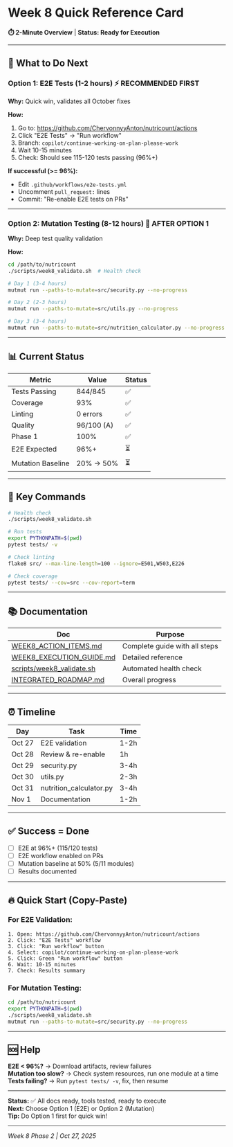 # Week 8 Quick Reference Card

**⏱️ 2-Minute Overview** | **Status: Ready for Execution**

---

## 🎯 What to Do Next

### Option 1: E2E Tests (1-2 hours) ⚡ RECOMMENDED FIRST

**Why:** Quick win, validates all October fixes

**How:**
1. Go to: https://github.com/ChervonnyyAnton/nutricount/actions
2. Click "E2E Tests" → "Run workflow"
3. Branch: `copilot/continue-working-on-plan-please-work`
4. Wait 10-15 minutes
5. Check: Should see 115-120 tests passing (96%+)

**If successful (>= 96%):**
- Edit `.github/workflows/e2e-tests.yml`
- Uncomment `pull_request:` lines
- Commit: "Re-enable E2E tests on PRs"

---

### Option 2: Mutation Testing (8-12 hours) 🔬 AFTER OPTION 1

**Why:** Deep test quality validation

**How:**
```bash
cd /path/to/nutricount
./scripts/week8_validate.sh  # Health check

# Day 1 (3-4 hours)
mutmut run --paths-to-mutate=src/security.py --no-progress

# Day 2 (2-3 hours)  
mutmut run --paths-to-mutate=src/utils.py --no-progress

# Day 3 (3-4 hours)
mutmut run --paths-to-mutate=src/nutrition_calculator.py --no-progress
```

---

## 📊 Current Status

| Metric | Value | Status |
|--------|-------|--------|
| Tests Passing | 844/845 | ✅ |
| Coverage | 93% | ✅ |
| Linting | 0 errors | ✅ |
| Quality | 96/100 (A) | ✅ |
| Phase 1 | 100% | ✅ |
| E2E Expected | 96%+ | ⏳ |
| Mutation Baseline | 20% → 50% | ⏳ |

---

## 🚨 Key Commands

```bash
# Health check
./scripts/week8_validate.sh

# Run tests
export PYTHONPATH=$(pwd)
pytest tests/ -v

# Check linting
flake8 src/ --max-line-length=100 --ignore=E501,W503,E226

# Check coverage
pytest tests/ --cov=src --cov-report=term
```

---

## 📚 Documentation

| Doc | Purpose |
|-----|---------|
| [WEEK8_ACTION_ITEMS.md](WEEK8_ACTION_ITEMS.md) | Complete guide with all steps |
| [WEEK8_EXECUTION_GUIDE.md](WEEK8_EXECUTION_GUIDE.md) | Detailed reference |
| [scripts/week8_validate.sh](scripts/week8_validate.sh) | Automated health check |
| [INTEGRATED_ROADMAP.md](INTEGRATED_ROADMAP.md) | Overall progress |

---

## ⏰ Timeline

| Day | Task | Time |
|-----|------|------|
| Oct 27 | E2E validation | 1-2h |
| Oct 28 | Review & re-enable | 1h |
| Oct 29 | security.py | 3-4h |
| Oct 30 | utils.py | 2-3h |
| Oct 31 | nutrition_calculator.py | 3-4h |
| Nov 1 | Documentation | 1-2h |

---

## ✅ Success = Done

- [ ] E2E at 96%+ (115/120 tests)
- [ ] E2E workflow enabled on PRs
- [ ] Mutation baseline at 50% (5/11 modules)
- [ ] Results documented

---

## 🔥 Quick Start (Copy-Paste)

### For E2E Validation:
```
1. Open: https://github.com/ChervonnyyAnton/nutricount/actions
2. Click: "E2E Tests" workflow
3. Click: "Run workflow" button
4. Select: copilot/continue-working-on-plan-please-work
5. Click: Green "Run workflow" button
6. Wait: 10-15 minutes
7. Check: Results summary
```

### For Mutation Testing:
```bash
cd /path/to/nutricount
export PYTHONPATH=$(pwd)
./scripts/week8_validate.sh
mutmut run --paths-to-mutate=src/security.py --no-progress
```

---

## 🆘 Help

**E2E < 96%?** → Download artifacts, review failures  
**Mutation too slow?** → Check system resources, run one module at a time  
**Tests failing?** → Run `pytest tests/ -v`, fix, then resume  

---

**Status:** ✅ All docs ready, tools tested, ready to execute  
**Next:** Choose Option 1 (E2E) or Option 2 (Mutation)  
**Tip:** Do Option 1 first for quick win!

---

*Week 8 Phase 2 | Oct 27, 2025*
